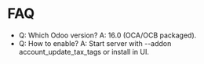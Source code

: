 # FAQ

- Q: Which Odoo version? A: 16.0 (OCA/OCB packaged).
- Q: How to enable? A: Start server with --addon account_update_tax_tags or install in UI.
